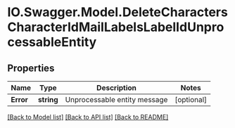 # IO.Swagger.Model.DeleteCharactersCharacterIdMailLabelsLabelIdUnprocessableEntity
## Properties

Name | Type | Description | Notes
------------ | ------------- | ------------- | -------------
**Error** | **string** | Unprocessable entity message | [optional] 

[[Back to Model list]](../README.md#documentation-for-models) [[Back to API list]](../README.md#documentation-for-api-endpoints) [[Back to README]](../README.md)

